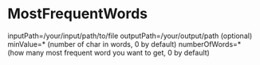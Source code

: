 # MostFrequentWords
inputPath=/your/input/path/to/file
outputPath=/your/output/path  (optional)
minValue=*  (number of char in words, 0 by default)
numberOfWords=* (how many most frequent word you want to get, 0 by default)
